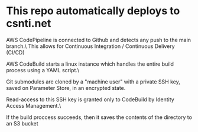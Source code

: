# This repo automatically deploys to csnti.net

AWS CodePipeline is connected to Github and detects any push to the main branch.\ 
This allows for Continuous Integration / Continuous Delivery (CI/CD)

AWS CodeBuild starts a linux instance which handles the entire build process using a YAML script.\

Git submodules are cloned by a "machine user" with a private SSH key,\
saved on Parameter Store, in an encrypted state.

Read-access to this SSH key is granted only to CodeBuild by Identity Access Management.\

If the build proccess succeeds, then it saves the contents of the directory to an S3 bucket

